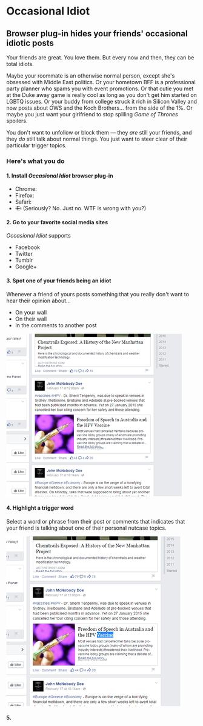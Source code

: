# Occasional Idiot
## Browser plug-in hides your friends' occasional idiotic posts

Your friends are great. You love them. But every now and then, they can be total idiots.

Maybe your roommate is an otherwise normal person, except she's obsessed with Middle East politics. Or your hometown BFF is a professional party planner who spams you with event promotions. Or that cutie you met at the Duke away game is really cool as long as you don't get him started on LGBTQ issues. Or your buddy from college struck it rich in Silicon Valley and now posts about OWS and the Koch Brothers... from the side of the 1%. Or maybe you just want your girlfriend to stop spilling <i>Game of Thrones</i> spoilers.

You don't want to unfollow or block them &mdash; they <i>are</i> still your friends, and they <i>do</i> still talk about normal things. You just want to steer clear of their particular trigger topics.

### Here's what you do

#### 1. Install <i>Occasional Idiot</i> browser plug-in

* Chrome:
* Firefox:
* Safari:
* <strike>IE:</strike> (Seriously? No. Just no. WTF is wrong with you?)

#### 2. Go to your favorite social media sites

<i>Occasional Idiot</i> supports
* Facebook
* Twitter
* Tumblr
* Google+

#### 3. Spot one of your friends being an idiot

Whenever a friend of yours posts something that you really don't want to hear their opinion about...
* On your wall
* On their wall
* In the comments to another post

!["Screenshot from Facebook showing user John M. Doe posting links about vaccines and chemtrails"](/gfx/sampleworkflow/screenshot-fb-vaccines.png?raw=true "'Great, there goes John about vaccines again.'")

#### 4. Highlight a trigger word

Select a word or phrase from their post or comments that indicates that your friend is talking about one of their personal nutcase topics.

!["Same screenshot as before, but with the word 'Vaccine' selected."](/gfx/sampleworkflow/screenshot-fb-vaccines-highlight.png?raw=true "'Let's mark 'Vaccine' as one of John's trigger words...'")

#### 5. 



